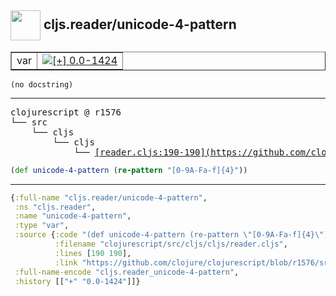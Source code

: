 ## <img width="48px" valign="middle" src="http://i.imgur.com/Hi20huC.png"> cljs.reader/unicode-4-pattern

 <table border="1">
<tr>
<td>var</td>
<td><a href="https://github.com/cljsinfo/api-refs/tree/0.0-1424"><img valign="middle" alt="[+] 0.0-1424" src="https://img.shields.io/badge/+-0.0--1424-lightgrey.svg"></a> </td>
</tr>
</table>

 <samp>
</samp>

```
(no docstring)
```

---

 <pre>
clojurescript @ r1576
└── src
    └── cljs
        └── cljs
            └── <ins>[reader.cljs:190-190](https://github.com/clojure/clojurescript/blob/r1576/src/cljs/cljs/reader.cljs#L190-L190)</ins>
</pre>

```clj
(def unicode-4-pattern (re-pattern "[0-9A-Fa-f]{4}"))
```


---

```clj
{:full-name "cljs.reader/unicode-4-pattern",
 :ns "cljs.reader",
 :name "unicode-4-pattern",
 :type "var",
 :source {:code "(def unicode-4-pattern (re-pattern \"[0-9A-Fa-f]{4}\"))",
          :filename "clojurescript/src/cljs/cljs/reader.cljs",
          :lines [190 190],
          :link "https://github.com/clojure/clojurescript/blob/r1576/src/cljs/cljs/reader.cljs#L190-L190"},
 :full-name-encode "cljs.reader_unicode-4-pattern",
 :history [["+" "0.0-1424"]]}

```
